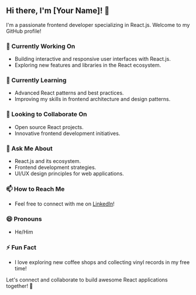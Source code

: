 ## Hi there, I'm [Your Name]! 👋

I'm a passionate frontend developer specializing in React.js. Welcome to my GitHub profile! 

### 🔭 Currently Working On
- Building interactive and responsive user interfaces with React.js.
- Exploring new features and libraries in the React ecosystem.

### 🌱 Currently Learning
- Advanced React patterns and best practices.
- Improving my skills in frontend architecture and design patterns.

### 👯 Looking to Collaborate On
- Open source React projects.
- Innovative frontend development initiatives.

### 💬 Ask Me About
- React.js and its ecosystem.
- Frontend development strategies.
- UI/UX design principles for web applications.

### 📫 How to Reach Me
- Feel free to connect with me on [LinkedIn](https://www.linkedin.com/in/yourusername)!

### 😄 Pronouns
- He/Him

### ⚡ Fun Fact
- I love exploring new coffee shops and collecting vinyl records in my free time!

Let's connect and collaborate to build awesome React applications together! 🚀
